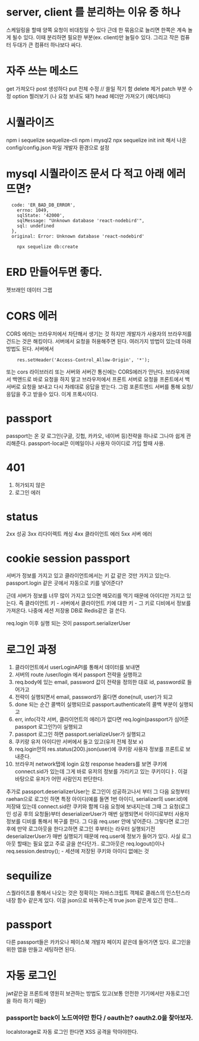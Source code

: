 # server, client 를 분리하는 이유 중 하나
스케일링을 할때 양쪽 요청이 비대칭일 수 있다
근데 한 묶음으로 늘리면 한쪽은 계속 놀게 될수 있다.
이때 분리하면 필요한 부분(ex. client)만 늘릴수 있다.
그리고 작은 컴퓨터 두대가 큰 컴퓨터 하나보다 싸다.

# 자주 쓰는 메소드
get 가져오다
post 생성하다
put 전체 수정 // 쓸일 적기 함
delete 제거
patch 부분 수정
option 찔러보기 (나 요청 보내도 돼?)
head 헤더만 가져오기 (헤더/바디)

# 시퀄라이즈
npm i sequelize sequelize-cli
npm i mysql2
npx sequelize init
init 해서 나온 config/config.json 파일 개발자 환경으로 설정

# mysql 시퀄라이즈 문서 다 적고 아래 에러 뜨면?
```
  code: 'ER_BAD_DB_ERROR',
    errno: 1049,
    sqlState: '42000',
    sqlMessage: "Unknown database 'react-nodebird'",
    sql: undefined
  },
  original: Error: Unknown database 'react-nodebird'
```

```
    npx sequelize db:create
```

# ERD 만들어두면 좋다.
젯브래인 데이터 그랩

# CORS 에러
CORS 에러는 브라우저에서 차단해서 생기는 것
하지만 개발자가 사용자의 브라우저를 건드는 것은 해킹이다.
서버에서 요청을 허용해주면 된다.
여러가지 방법이 있는데 아래 방법도 된다.
서버에서
```
    res.setHeader('Access-Control_Allow-Origin', '*');
```
또는 cors 라이브러리
또는 서버와 서버간 통신에는 CORS에러가 안난다.
브라우저에서 백앤드로 바로 요청을 하지 말고 브라우저에서 프론트 서버로 요청을 프론트에서 백 서버로 요청을 보내고 다시 차례대로 응답을 받는다.
그럼 포론트엔드 서버를 통해 요청/응답을 주고 받을수 있다.
이게 프록시이다.

# passport
passport는 온 갖 로그인(구글, 깃헙, 카카오, 네이버 등)전략을 하나로 그나마 쉽게 관리해준다.
passport-local은 이메일이나 사용자 아이디로 가입 할때 사용.

# 401
1. 허가되지 않은
2. 로그인 에러

# status
2xx 성공
3xx 리다이렉트 캐싱
4xx 클라이언트 에러
5xx 서버 에러

# cookie session passport
서버가 정보를 가지고 있고 클라이언트에서는 키 값 같은 것만 가지고 있는다.
passport.login 같은 곳에서 자동으로 키를 넣어준다?

근데 서버가 정보를 너무 많이 가지고 있으면 메모리를 먹기 때문에 아이디만 가지고 있는다.
즉 클라이언트 키 - 서버에서 클라이언트 키에 대한 키 - 그 키로 디비에서  정보를 가져온다.
나중에 세션 저장용 DB로 Redis같은 걸 쓴다.

req.login 이후 실행 되는 것이 passport.serializerUser

# 로그인 과정
1. 클라이언트에서 userLoginAPI를 통해서 데이터를 보내면
2. 서버의 route /user/login 에서 passport 전략을 실행하고
3. req.body에 있는 email, password 값이 전략을 정의한 대로 id, password로 들어가고
4. 전략이 실행되면서 email, password가 옳다면 done(null, user)가 되고
5. done 되는 순간 콜백이 실행되므로 passport.authenticate의 콜백 부분이 실행되고
6. err, info(각각 서버, 클라이언트의 에러)가 없다면 req.login(passport가 심어준 passport 로그인?)이 실행되고
7. passport 로그인 하면 passport.serializeUser가 실행되고 
8. 쿠키랑 유저 아이디만 서버에서 들고 있고(유저 전체 정보 x)
9. req.login안의 res.status(200).json(user)에 쿠키랑 사용자 정보를 프론트로 보내준다.
10. 브라우저 network탭에 login 요청 response headers를 보면 쿠키에 connect.sid가 있는데 그게 바로 유저의 정보를 가리키고 있는 쿠키이디ㅏ. 이걸 바탕으로 유저가 어떤 사람인지 판단한다.

추가로 passport.deserializerUser는 로그인이 성공하고나서 부터 
그 다음 요청부터 raehan으로 로그인 하면 특정 아이디(예를 들면 1번 아이디, serializer의 user.id)에 저장돼 있는데
connect.sid란 쿠키와 함께 다음 요청에 보내지는데
그때 그 요청(로그인 성공 후의 요청들)부터 deserializerUser가 매번 실행되면서
아이디로부터 사용자 정보를 디비를 통해서 복구를 한다.
그 다음 req.user 안에 넣어준다.
그렇다면 로그인 후에 만약 로그아웃을 한다고하면 로그인 후부터는 라우터 실행되기전 deserializerUser가 매번 실행되기 때문에
req.user에 정보가 들어가 있다.
사실 로그아웃 할때는 필요 없고 주로 글을 쓴다던가..
로그아웃은 req.logout()이나 req.session.destroy(); - 세션에 저장된 쿠키와 아이디 없애는 것

# sequilize
스퀄라이즈를 통해서 나오는 것은 정확히는 자바스크립트 객체로 클래스의 인스턴스라 내장 함수 같은게 있다.
이걸 json으로 바꿔주는게 true json 같은게 있긴 한데...

# passport
다른 passport들은 카카오나 페이스북 개발자 페이지 같은데 들어가면 있다.
로그인을 위한 앱을 만들고 세팅하면 된다.

# 자동 로그인
jwt같은걸 프론트에 영원히 보관하는 방법도 있고(보통 안전한 기기에서만 자동로그인을 하라 하기 때문)

### passport는 back이 노드여야만 한다 / oauth는? oauth2.0을 찾아보자.

localstorage로 자동 로그인 한다면 XSS 공격을 막아야한다.





